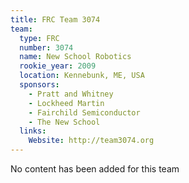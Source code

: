 ```yaml
---
title: FRC Team 3074
team:
  type: FRC
  number: 3074
  name: New School Robotics
  rookie_year: 2009
  location: Kennebunk, ME, USA
  sponsors:
    - Pratt and Whitney
    - Lockheed Martin
    - Fairchild Semiconductor
    - The New School
  links:
    Website: http://team3074.org
---
```

No content has been added for this team